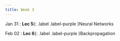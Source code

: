 ```yaml
---
title: Week 3
---
```


Jan 31
: **Lec 5**{: .label .label-purple }Neural Networks
  <!-- : [Solution](#) -->

Feb 02
: **Lec 6**{: .label .label-purple }Backpropagation

<!-- : **Dis 3**{: .label .label-blue }[Neural Networks in PyTorch](#) -->


<!-- 
Oct 8
: **Lab**{: .label .label-purple } [Resizing Arrays](#)

Oct 9
: [Runtime Analysis](#)
  : [8.1](#), [8.2](#), [8.3](#), [8.4](#)
: **HW 2 due**{: .label .label-red }
 -->